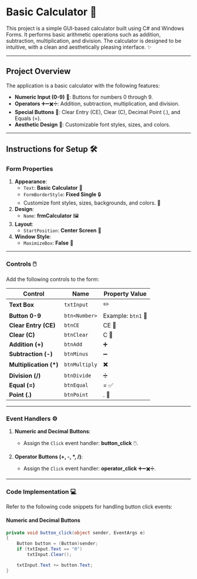 # **Basic Calculator 🧮**

This project is a simple GUI-based calculator built using C# and Windows Forms. It performs basic arithmetic operations such as addition, subtraction, multiplication, and division. The calculator is designed to be intuitive, with a clean and aesthetically pleasing interface. ✨

---

## **Project Overview**

The application is a basic calculator with the following features:
- **Numeric Input (0-9)** 🔢: Buttons for numbers 0 through 9.
- **Operators** ➕➖✖️➗: Addition, subtraction, multiplication, and division.
- **Special Buttons** 🧹: Clear Entry (CE), Clear (C), Decimal Point (.), and Equals (=).
- **Aesthetic Design** 🎨: Customizable font styles, sizes, and colors.

---

## **Instructions for Setup** 🛠️

### **Form Properties**
1. **Appearance**:
   - `Text`: **Basic Calculator** 🧮
   - `FormBorderStyle`: **Fixed Single** 🔒
   - Customize font styles, sizes, backgrounds, and colors. 🎨
2. **Design**:
   - `Name`: **frmCalculator** 🖼️
3. **Layout**:
   - `StartPosition`: **Center Screen** 🎯
4. **Window Style**:
   - `MaximizeBox`: **False** 🚫

---

### **Controls** 🖱️

Add the following controls to the form:

| **Control**         | **Name**      | **Property Value** |
|----------------------|---------------|---------------------|
| **Text Box**         | `txtInput`    | ✏️                  |
| **Button 0-9**       | `btn<Number>` | Example: `btn1` 🔢  |
| **Clear Entry (CE)** | `btnCE`       | CE 🧹               |
| **Clear (C)**        | `btnClear`    | C 🧽                |
| **Addition (+)**     | `btnAdd`      | ➕                  |
| **Subtraction (-)**  | `btnMinus`    | ➖                  |
| **Multiplication (*)**| `btnMultiply`| ✖️                  |
| **Division (/)**     | `btnDivide`   | ➗                  |
| **Equal (=)**        | `btnEqual`    | = ✅                |
| **Point (.)**        | `btnPoint`    | . 🔘               |

---

### **Event Handlers** ⚙️

1. **Numeric and Decimal Buttons**:
   - Assign the `Click` event handler: **button_click** 🖱️.

2. **Operator Buttons (+, -, *, /)**:
   - Assign the `Click` event handler: **operator_click** ➕➖✖️➗.

---

### **Code Implementation** 💻

Refer to the following code snippets for handling button click events:

#### **Numeric and Decimal Buttons**
```csharp
private void button_click(object sender, EventArgs e)
{
    Button button = (Button)sender;
    if (txtInput.Text == "0")
        txtInput.Clear();

    txtInput.Text += button.Text;
}
